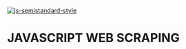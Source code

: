 [![js-semistandard-style](https://img.shields.io/badge/code%20style-semistandard-brightgreen.svg)](https://github.com/standard/semistandard)
# JAVASCRIPT WEB SCRAPING